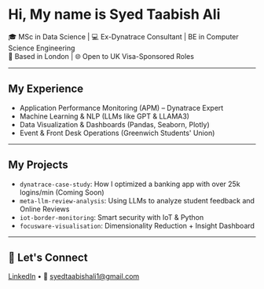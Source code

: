 # Hi, My name is Syed Taabish Ali

🎓 MSc in Data Science | 💻 Ex-Dynatrace Consultant | BE in Computer Science Engineering  
📍 Based in London | 🌐 Open to UK Visa-Sponsored Roles

---

## My Experience

- Application Performance Monitoring (APM) – Dynatrace Expert
- Machine Learning & NLP (LLMs like GPT & LLAMA3)
- Data Visualization & Dashboards (Pandas, Seaborn, Plotly)
- Event & Front Desk Operations (Greenwich Students' Union)

---

## My Projects

- `dynatrace-case-study`: How I optimized a banking app with over 25k logins/min (Coming Soon)
- `meta-llm-review-analysis`: Using LLMs to analyze student feedback and Online Reviews
- `iot-border-monitoring`: Smart security with IoT & Python 
- `focusware-visualisation`: Dimensionality Reduction + Insight Dashboard

---

## 🔗 Let's Connect

[LinkedIn](https://www.linkedin.com/in/syed-taabish-ali/) • 📧 syedtaabishali1@gmail.com
